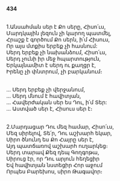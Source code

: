 **434**

\
1.Անսահման սեր է Քո սերը, Հիսո՛ւս,\
Մարդկային լեզուն չի կարող պատմել,\
Հրաշք է գործում Քո սերն, ի՛մ Հիսուս,\
Որ այս մտքիս երբեք չի հասնում:\
Սերդ երբեք չի նախանձում, Հիսո՛ւս,\
Սերդ չունի իր մեջ հպարտություն,\
Երկայնամիտ է սերդ ու քաղցր է,\
Իրենը չի փնտրում, չի բարկանում։

\
 ... Սերդ երբեք չի վերջանում,\
 ... Սերդ մնում է հավիտյան,\
 ... Հավերժական սեր ես Դու, ի՛մ Տեր:\
 ... Աստված սեր է, Հիսուս սեր է։

\
2.Մարդացար Դու մեզ համար, Հիսո՛ւս,\
Մեզ սիրելով, Տե՛ր, Դու աշխարհ եկար,\
Սիրո ծնունդ ես Քո Հայրը սեր է,\
Այդ պատճառով աշխարհ ուղարկեց։\
Սերդ տարավ Քեզ դեպ Գողգոթա,\
Սիրուց էր, որ Դու արյուն հեղեցիր\
Եվ հավիտյան նստեցիր Հոր աջում\
Որպես Բարեխոս, սիրո Թագավոր։
